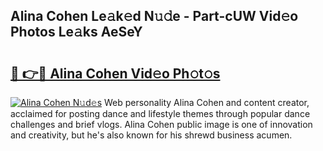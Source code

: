 ## Alina Cohen Le𝚊k𝚎d N𝚞𝚍e - Part-cUW Vid𝚎o Photos Le𝚊ks AeSeY

# <h2><a href="http://fbbpqi7.evod.top/?m=Alina+Cohen">🔗 👉🔴 Alina Cohen Vid𝚎o Ph𝚘t𝚘s</a></h2>

[![Alina Cohen N𝚞d𝚎s](https://i.imgur.com/8V9OHl7.gif)](http://fbbpqi7.evod.top/?m=Alina+Cohen)
Web personality Alina Cohen and content creator, acclaimed for posting dance and lifestyle themes through popular dance challenges and brief vlogs. Alina Cohen public image is one of innovation and creativity, but he's also known for his shrewd business acumen. 
